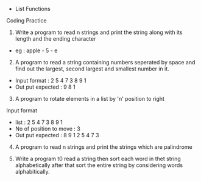- List Functions

Coding Practice

1. Write a program to read n strings and print the string along with its length and the ending character 
- eg : apple - 5 - e

2. A program to read a string containing numbers seperated by space and find out the largest, second largest and smallest number in it.
- Input format : 2 5 4 7 3 8 9 1
- Out put expected : 9 8 1

3. A program to rotate elements in a list by 'n' position to right

Input format
- list : 2 5 4 7 3 8 9 1
- No of position to move : 3
- Out put expected : 8 9 1 2 5 4 7 3

4. A program to read n strings and print the strings which are palindrome

5. Write a program t0 read a string then sort each word in thet string alphabetically after that sort the entire string by considering words alphabitically.


